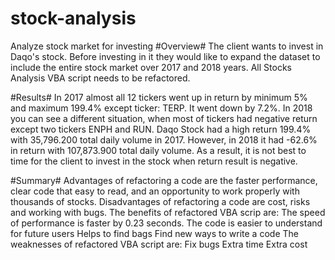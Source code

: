 # stock-analysis
Analyze stock market for investing
#Overview#
The client wants to invest in Daqo's stock. Before investing in it they would like to expand the dataset to include the entire stock market over 2017 and 2018 years. All Stocks Analysis VBA script needs to be refactored.

#Results#
In 2017 almost all 12 tickers went up in return by minimum 5% and maximum 199.4% except ticker: TERP. It went down by 7.2%.
In 2018 you can see a different situation, when most of tickers had negative return except two tickers ENPH and RUN.
Daqo Stock had a high return 199.4% with 35,796.200 total daily volume in 2017. However, in 2018 it had -62.6% in return with 107,873.900 total daily volume. As a result, it is not best to time for the client to invest in the stock when return result is negative.

#Summary#
Advantages of refactoring a code are the faster performance, clear code that easy to read, and an opportunity to work properly with thousands of stocks.
Disadvantages of refactoring a code are cost, risks and working with bugs.
The benefits of refactored VBA scrip are:
The speed of performance is faster by 0.23 seconds.
The code is easier to understand for future users
Helps to find bags
Find new ways to write a code
The weaknesses of refactored VBA script are:
Fix bugs
Extra time
Extra cost
